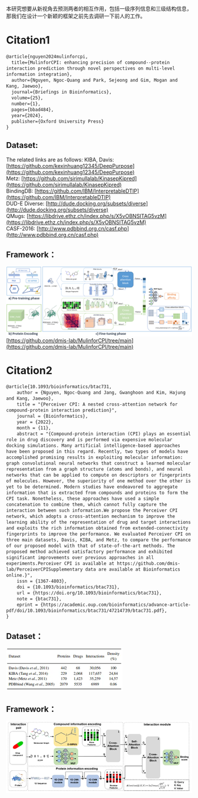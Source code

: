 本研究想要从新视角去预测两者的相互作用，包括一级序列信息和三级结构信息，那我们在设计一个新颖的框架之前先去调研一下前人的工作。
# Citation1
```
@article{nguyen2024mulinforcpi,
  title={MulinforCPI: enhancing precision of compound--protein interaction prediction through novel perspectives on multi-level information integration},
  author={Nguyen, Ngoc-Quang and Park, Sejeong and Gim, Mogan and Kang, Jaewoo},
  journal={Briefings in Bioinformatics},
  volume={25},
  number={1},
  pages={bbad484},
  year={2024},
  publisher={Oxford University Press}
}
```

## **Dataset:**
The related links are as follows:
KIBA, Davis: [https://github.com/kexinhuang12345/DeepPurpose](https://github.com/kexinhuang12345/DeepPurpose) \
Metz:  [https://github.com/sirimullalab/KinasepKipred](https://github.com/sirimullalab/KinasepKipred) \
BindingDB:  [https://github.com/IBM/InterpretableDTIP](https://github.com/IBM/InterpretableDTIP) \
DUD-E Diverse:  [http://dude.docking.org/subsets/diverse](http://dude.docking.org/subsets/diverse) \
QMugs:  [https://libdrive.ethz.ch/index.php/s/X5vOBNSITAG5vzM](https://libdrive.ethz.ch/index.php/s/X5vOBNSITAG5vzM) \
CASF-2016: [http://www.pdbbind.org.cn/casf.php](http://www.pdbbind.org.cn/casf.php)

## Framework：
![Framework1](https://github.com/QiufenChen/FirstAPP/blob/main/pictures/Framework1.png)
[https://github.com/dmis-lab/MulinforCPI/tree/main](https://github.com/dmis-lab/MulinforCPI/tree/main)

# Citation2
```
@article{10.1093/bioinformatics/btac731,
    author = {Nguyen, Ngoc-Quang and Jang, Gwanghoon and Kim, Hajung and Kang, Jaewoo},
    title = "{Perceiver CPI: A nested cross-attention network for compound-protein interaction prediction}",
    journal = {Bioinformatics},
    year = {2022},
    month = {11},
    abstract = "{Compound-protein interaction (CPI) plays an essential role in drug discovery and is performed via expensive molecular docking simulations. Many artificial intelligence-based approaches have been proposed in this regard. Recently, two types of models have accomplished promising results in exploiting molecular information: graph convolutional neural networks that construct a learned molecular representation from a graph structure (atoms and bonds), and neural networks that can be applied to compute on descriptors or fingerprints of molecules. However, the superiority of one method over the other is yet to be determined. Modern studies have endeavored to aggregate information that is extracted from compounds and proteins to form the CPI task. Nonetheless, these approaches have used a simple concatenation to combine them, which cannot fully capture the interaction between such information.We propose the Perceiver CPI network, which adopts a cross-attention mechanism to improve the learning ability of the representation of drug and target interactions and exploits the rich information obtained from extended-connectivity fingerprints to improve the performance. We evaluated Perceiver CPI on three main datasets, Davis, KIBA, and Metz, to compare the performance of our proposed model with that of state-of-the-art methods. The proposed method achieved satisfactory performance and exhibited significant improvements over previous approaches in all experiments.Perceiver CPI is available at https://github.com/dmis-lab/PerceiverCPISupplementary data are available at Bioinformatics online.}",
    issn = {1367-4803},
    doi = {10.1093/bioinformatics/btac731},
    url = {https://doi.org/10.1093/bioinformatics/btac731},
    note = {btac731},
    eprint = {https://academic.oup.com/bioinformatics/advance-article-pdf/doi/10.1093/bioinformatics/btac731/47214739/btac731.pdf},
}
```
## Dataset：
![Dataset](https://github.com/QiufenChen/FirstAPP/blob/main/pictures/Datasets.png)

## Framework：
![Framework2](https://github.com/QiufenChen/FirstAPP/blob/main/pictures/Framework2.png)
